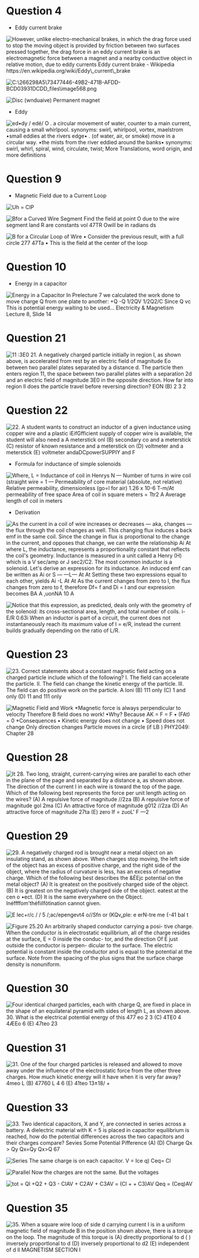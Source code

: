 # Question 4

  -  Eddy current brake

 ![However, unlike electro-mechanical brakes, in which the drag force
 used to stop the moving object is provided by friction between two
 surfaces pressed together, the drag force in an eddy current brake is
 an electromagnetic force between a magnet and a nearby conductive
 object in relative motion, due to eddy currents Eddy current brake -
 Wikipedia https://en.wikipedia.org/wiki/Eddy\_current\_brake
 ](./media/image567.png)
 
 ![C:\\266298A5\\73477446-49B2-471B-AFDD-BCD03931DCDD\_files\\image568.png](./media/image568.png)
 
 ![Disc (wnduaive) Permanent magnet ](./media/image569.png)

  -  Eddy

 ![ed•dy / edé/ O . a circular movement of water, counter to a main
 current, causing a small whirlpool. synonyms: swirl, whirlpool,
 vortex, maelstrom •small eddies at the rivers edge• . (of water, air,
 or smoke) move in a circular way. •the mists from the river eddied
 around the banks• synonyms: swirl, whirl, spiral, wind, circulate,
 twist; More Translations, word origin, and more definitions
 ](./media/image570.png)

# Question 9

  -  Magnetic Field due to a Current Loop

 ![Uh = CIP ](./media/image398.png)
 
 ![Bfor a Curved Wire Segment Find the field at point O due to the wire
 segment land R are constants vol 47TR Owill be in radians ds
 ](./media/image571.png)
 
 ![B for a Circular Loop of Wire • Consider the previous result, with a
 full circle 277 47Ta • This is the field at the center of the loop
 ](./media/image572.png)

# Question 10

  -  Energy in a capacitor

 ![Energy in a Capacitor In Prelecture 7 we calculated the work done to
 move charge Q from one plate to another: +Q -Q 1/2QV 1/2Q2/C Since Q
 vc This is potential energy waiting to be used... Electricity &
 Magnetism Lecture 8, Slide 14 ](./media/image573.png)

# Question 21

 ![11 :3E0 21. A negatively charged particle initially in region I, as
 shown above, is accelerated from rest by an electric field of
 magnitude Eo between two parallel plates separated by a distance d.
 The particle then enters region 11, the space between two parallel
 plates with a separation 2d and an electric field of magnitude 3E0 in
 the opposite direction. How far into region Il does the particle
 travel before reversing direction? EON (B) 2 3 2
 ](./media/image574.png)

# Question 22

 ![22. A student wants to construct an inductor of a given inductance
 using copper wire and a plastic iEifGfficient supply of copper wire is
 available, the student will also need a A meterstick onl (B) secondary
 co and a meterstick (C) resistor of known resistance and a meterstick
 on (D) voltmeter and a meterstick (E) voltmeter andaDCpowerSUPPIY and
 F ](./media/image575.png)

  -  Formula for inductance of simple solenoids

 ![Where, L = Inductance of coil in Henrys N — Number of turns in wire
 coil (straight wire = 1 — Permeability of core material (absolute, not
 relative) Relative permeability, dimensionless (go=l for air) 1.26 x
 10-6 T-m/At permeability of free space Area of coil in square meters =
 Ttr2 A Average length of coil in meters ](./media/image576.png)

  -  Derivation

 ![As the current in a coil of wire increases or decreases — aka,
 changes — the flux through the coil changes as well. This changing
 flux induces a back emf in the same coil. Since the change in flux is
 proportional to the change in the current, and opposes that change, we
 can write the relationship Ai At where L, the inductance, represents a
 proportionality constant that reflects the coil's geometry. Inductance
 is measured in a unit called a Henry (H) which is a V sec/amp or J
 sec2/C2. The most common inductor is a solenoid. Let's derive an
 expression for its inductance. An induced emf can be written as Ai or
 S — —L— At At Setting these two expressions equal to each other,
 yields Ai -L At At As the current changes from zero to l, the flux
 changes from zero to f, therefore Df= f and Di = I and our expression
 becomes BA A ,uonNA 10 A ](./media/image577.png)
 
 ![Notice that this expression, as predicted, deals only with the
 geometry of the solenoid: its cross-sectional area, length, and total
 number of coils. i-E/R 0.63i When an inductor is part of a circuit,
 the current does not instantaneously reach its maximum value of I =
 e/R, instead the current builds gradually depending on the ratio of
 L/R. ](./media/image578.png)

# Question 23

 ![23. Correct statements about a constant magnetic field acting on a
 charged particle include which of the following? I. The field can
 accelerate the particle. Il. The field can change the kinetic energy
 of the particle. Ill. The field can do positive work on the particle.
 A Ioni (B) 111 only (C) 1 and only (D) 11 and 111 only
 ](./media/image579.png)
 
 ![Magnetic Field and Work \*Magnetic force is always perpendicular to
 velocity Therefore B field does no work\! •Why? Because AK = F = F •
 (FAt) = 0 \*Consequences • Kinetic energy does not change • Speed does
 not change Only direction changes Particle moves in a circle (if LB )
 PHY2049: Chapter 28 ](./media/image580.png)

# Question 28

 ![It 28. Two long, straight, current-carrying wires are parallel to
 each other in the plane of the page and separated by a distance a, as
 shown above. The direction of the current I in each wire is toward the
 top of the page. Which of the following best represents the force per
 unit length acting on the wires? (A) A repulsive force of magnitude
 //2za (B) A repulsive force of magnitude gol 2ma (C) An attractive
 force of magnitude g012 //2za (D) An attractive force of magnitude
 27ta (E) zero If = zuoL' F —2 ](./media/image581.png)

# Question 29

 ![29. A negatively charged rod is brought near a metal object on an
 insulating stand, as shown above. When charges stop moving, the left
 side of the object has an excess of positive charge, and the right
 side of the object, where the radius of curvature is less, has an
 excess of negative charge. Which of the following best describes the
 &ÉEjc potential on the metal object? (A) It is greatest on the
 positively charged side of the object. (B) It is greatest on the
 negatively charged side of the object. eatest at the cen o •ect. (D)
 It is the same everywhere on the Object. lnéffffom'théfiilfötination
 cannot given. ](./media/image582.png)
 
 ![E lec+r/c / / 5 /;ac/epengevt4 o//Sfn or (KQv„ple: e erN-tre me {-41
 bal t ](./media/image583.png)
 
 ![Figure 25.20 An arbitrarily shaped conductor carrying a posi- tive
 charge. When the conductor is in electrostatic equilibrium, all of the
 charge resides at the surface, E = 0 inside the conduc- tor, and the
 direction Of E just outside the conductor is perpen- dicular to the
 surface. The electric potential is constant inside the conductor and
 is equal to the potential at the surface. Note from the spacing of the
 plus signs that the surface charge density is nonuniform.
 ](./media/image584.png)

# Question 30

 ![Four identical charged particles, each with charge Q, are fixed in
 place in the shape of an equilateral pyramid with sides of length L,
 as shown above. 30. What is the electrical potential energy of this
 477 eo 2 3 (C) 4TE0 4 4ÆEo 6 (E) 47teo 23 ](./media/image585.png)

# Question 31

 ![31. One of the four charged particles is released and allowed to
 move away under the influence of the electrostatic force from the
 other three charges. How much kinetic energy will it have when it is
 very far away? 4meo L (B) 47760 L 4 6 (E) 41teo 13±18/ +
 ](./media/image586.png)

# Question 33

 ![33. Two identical capacitors, X and Y, are connected in series
 across a battery. A dielectric material with K = 5 is placed in
 capacitor equilibrium is reached, how do the potential differences
 across the two capacitors and their charges compare? Sevies Some
 Potential Pifference (A) (D) Charge Qx > Qy Qx=Qy Qx>Q 67
 ](./media/image587.png)
 
 ![Series The same charge is on each capacitor. V = Ice q) Ceq= Cl
 ](./media/image588.png)
 
 ![Parallel Now the charges are not the same. But the voltages
 ](./media/image589.png)
 
 ![tot = Ql +Q2 + Q3 - CIAV + C2AV + C3AV = (Cl + + C3)AV Qeq = (Ceq)AV
 ](./media/image590.png)

# Question 35

 ![35. When a square wire loop of side d carrying current I is in a
 uniform magnetic field of magnitude B in the position shown above,
 there is a torque on the loop. The magnitude of this torque is (A)
 directly proportional to d ( ) inversely proportlonal to d (D)
 inversely proportional to d2 (E) independent of d Il MAGNETISM SECTION
 I ](./media/image591.png)